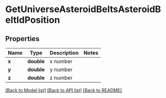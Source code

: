# GetUniverseAsteroidBeltsAsteroidBeltIdPosition

## Properties
Name | Type | Description | Notes
------------ | ------------- | ------------- | -------------
**x** | **double** | x number | 
**y** | **double** | y number | 
**z** | **double** | z number | 

[[Back to Model list]](../../README.md#documentation-for-models) [[Back to API list]](../../README.md#documentation-for-api-endpoints) [[Back to README]](../../README.md)

